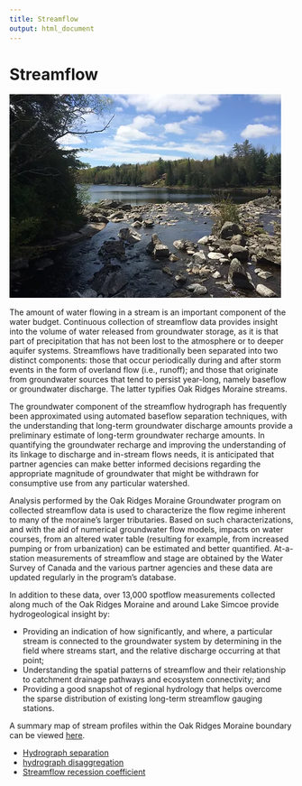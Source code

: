 ```yaml
---
title: Streamflow
output: html_document
---
```


# Streamflow

![](fig/IMG_3634.webp)

The amount of water flowing in a stream is an important component of the water budget. Continuous collection of streamflow data provides insight into the volume of water released from groundwater storage, as it is that part of precipitation that has not been lost to the atmosphere or to deeper aquifer systems. Streamflows have traditionally been separated into two distinct components: those that occur periodically during and after storm events in the form of overland flow (i.e., runoff); and those that originate from groundwater sources that tend to persist year-long, namely baseflow or groundwater discharge. The latter typifies Oak Ridges Moraine streams.

The groundwater component of the streamflow hydrograph has frequently been approximated using automated baseflow separation techniques, with the understanding that long-term groundwater discharge amounts provide a preliminary estimate of long-term groundwater recharge amounts. In quantifying the groundwater recharge and improving the understanding of its linkage to discharge and in-stream flows needs, it is anticipated that partner agencies can make better informed decisions regarding the appropriate magnitude of groundwater that might be withdrawn for consumptive use from any particular watershed.

Analysis performed by the Oak Ridges Moraine Groundwater program on collected streamflow data is used to characterize the flow regime inherent to many of the moraine’s larger tributaries. Based on such characterizations, and with the aid of numerical groundwater flow models, impacts on water courses, from an altered water table (resulting for example, from increased pumping or from urbanization) can be estimated and better quantified. At-a-station measurements of streamflow and stage are obtained by the Water Survey of Canada and the various partner agencies and these data are updated regularly in the program’s database.

In addition to these data, over 13,000 spotflow measurements collected along much of the Oak Ridges Moraine and around Lake Simcoe provide hydrogeological insight by:
* Providing an indication of how significantly, and where, a particular stream is connected to the groundwater system by determining in the field where streams start, and the relative discharge occurring at that point;
* Understanding the spatial patterns of streamflow and their relationship to catchment drainage pathways and ecosystem connectivity; and
* Providing a good snapshot of regional hydrology that helps overcome the sparse distribution of existing long-term streamflow gauging stations.                                      

A summary map of stream profiles within the Oak Ridges Moraine boundary can be viewed <a href="https://maps.oakridgeswater.ca/Html5Viewer/index.html?viewer=ORMGPP&run=StreamflowProfiles#" target="_blank">here</a>.

<!-- [here](https://maps.oakridgeswater.ca/Html5Viewer/index.html?viewer=ORMGPP&run=StreamflowProfiles#). -->

<!-- <iframe src="https://maps.oakridgeswater.ca/Html5Viewer/index.html?viewer=ORMGPP&run=StreamflowProfiles#" width="100%" height="400"></iframe> -->

* [Hydrograph separation](hydrographseparation/)
* [hydrograph disaggregation](hydrographdisaggregation/)
* [Streamflow recession coefficient](recessioncoefficient/)
